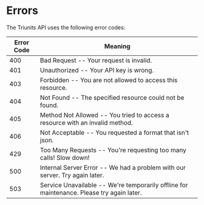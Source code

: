 # Errors

The Triunits API uses the following error codes:


Error Code | Meaning
---------- | -------
400 | Bad Request -- Your request is invalid.
401 | Unauthorized -- Your API key is wrong.
403 | Forbidden -- You are not allowed to access this resource.
404 | Not Found -- The specified resource could not be found.
405 | Method Not Allowed -- You tried to access a resource with an invalid method.
406 | Not Acceptable -- You requested a format that isn't json.
429 | Too Many Requests -- You're requesting too many calls! Slow down!
500 | Internal Server Error -- We had a problem with our server. Try again later.
503 | Service Unavailable -- We're temporarily offline for maintenance. Please try again later.
